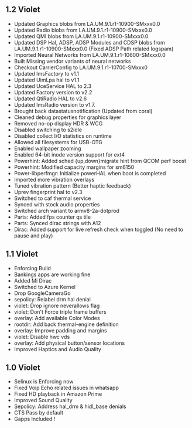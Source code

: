 ## 1.2 Violet

- Updated Graphics blobs from LA.UM.9.1.r1-10900-SMxxx0.0
- Updated Radio blobs from LA.UM.9.1.r1-10900-SMxxx0.0
- Updated QMI blobs from LA.UM.9.1.r1-10900-SMxxx0.0
- Updated DSP Hal, ADSP, ADSP Modules and CDSP blobs from LA.UM.9.1.r1-10900-SMxxx0.0 (Fixed ADSP Path related logspam)
- Imported Neural Networks from LA.UM.9.1.r1-10600-SMxxx0.0
- Built Missing vendor variants of neural networks
- Checkout CarrierConfig to LA.UM.9.1.r1-10700-SMxxx0
- Updated ImsFactory to v1.1 
- Updated UimLpa hal to v1.1 
- Updated UceService HAL to 2.3 
- Updated Factory version to v2.2 
- Updated QtiRadio HAL to v2.6
- Updated ImsRadio version to v1.7. 
- Brought back datastatusnotification (Updated from coral)
- Cleaned debug properties for graphics layer
- Removed no-op display HDR & WCG 
- Disabled switching to s2idle 
- Disabled collect I/O statistics on runtime 
- Allowed all filesystems for USB-OTG 
- Enabled wallpaper zooming
- Enabled 64-bit inode version support for ext4 
- Powerhint: Added sched {up,down}migrate hint from QCOM perf boost
- Powerhint: Modified capacity margins for sm6150
- Power-libperfmgr: Initialize powerHAL when boot is completed
- Imported more vibration overlays
- Tuned vibration pattern (Better haptic feedback)
- Uprev fingerprint hal to v2.3
- Switched to caf thermal service
- Synced with stock audio properties
- Switched arch variant to armv8-2a-dotprod
- Parts: Added fps counter qs tile
- Parts: Synced dirac strings with A12
- Dirac: Added support for live refresh check when toggled (No need to pause and play)

## 1.1 Violet

- Enforcing Build
- Bankings apps are working fine
- Added Mi Dirac
- Switched to Azure Kernel
- Drop GoogleCameraGo
- sepolicy: Relabel drm hal denial 
- violet: Drop ignore neverallows flag
- violet: Don't Force triple frame buffers
- overlay: Add available Color Modes 
- rootdir: Add back thermal-engine definition 
- overlay: Improve padding and margins
- violet: Disable hwc vds
- overlay: Add physical button/sensor locations 
- Improved Haptics and Audio Quality

## 1.0 Violet

- Selinux is Enforcing now
- Fixed Voip Echo related issues in whatsapp
- Fixed HD playback in Amazon Prime
- Improved Sound Quality 
- Sepolicy: Address hal_drm & hidl_base denials
- CTS Pass by default
- Gapps Included ! 
